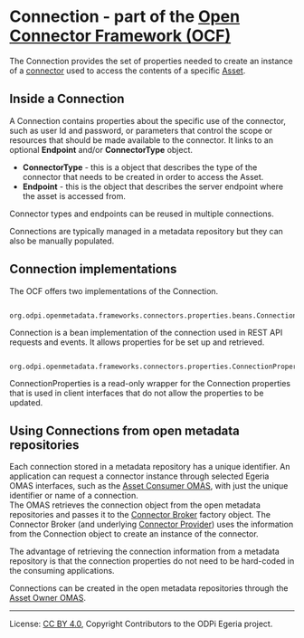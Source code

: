 <!-- SPDX-License-Identifier: CC-BY-4.0 -->
<!-- Copyright Contributors to the ODPi Egeria project. -->

# Connection - part of the [Open Connector Framework (OCF)](../README.md)

The Connection provides the set of properties needed to create an instance
of a [connector](connector.md) used to access the contents of a specific
[Asset](../../../../open-metadata-publication/website/assets/README.md).

## Inside a Connection

A Connection contains properties about the specific use of the connector, such as
user Id and password, or parameters that control the scope or resources that should be
made available to the connector.
It links to an optional **Endpoint** and/or **ConnectorType** object.  

* **ConnectorType** - this is a object that describes the type of the connector that needs to be created in order to
access the Asset.
* **Endpoint** - this is the object that describes the server endpoint where the asset is accessed from.

Connector types and endpoints can be reused in multiple connections.

Connections are typically managed in a metadata repository but they can also be manually populated.

## Connection implementations

The OCF offers two implementations of the Connection.

```
  org.odpi.openmetadata.frameworks.connectors.properties.beans.Connection
```
Connection is a bean implementation of the connection used in REST API requests and events.  It allows properties for be
set up and retrieved.

```
  org.odpi.openmetadata.frameworks.connectors.properties.ConnectionProperties
```

ConnectionProperties is a read-only wrapper for the Connection properties that is used in client interfaces that do not allow the 
properties to be updated.

## Using Connections from open metadata repositories

Each connection stored in a metadata repository has a unique identifier.
An application can request a connector instance through selected Egeria OMAS interfaces, such
as the [Asset Consumer OMAS](../../../access-services/asset-consumer/README.md), with just the unique identifier or name of a connection.  
The OMAS retrieves the connection object from the open metadata repositories and passes it to the [Connector Broker](connector-broker.md)
factory object.  The Connector Broker (and underlying [Connector Provider](connector-provider.md)) uses the information from the Connection object
to create an instance of the connector.

The advantage of retrieving the connection information from a metadata repository is that the connection properties
do not need to be hard-coded in the consuming applications.

Connections can be created in the open metadata repositories through the [Asset Owner OMAS](../../../access-services/asset-owner/README.md).
  
  
----
License: [CC BY 4.0](https://creativecommons.org/licenses/by/4.0/),
Copyright Contributors to the ODPi Egeria project.
